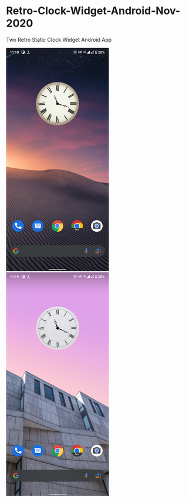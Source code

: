 # Retro-Clock-Widget-Android-Nov-2020
Two Retro Static Clock Widget Android App

<p float="left">
    <img src="screenshots/a.png" width="280"/>
    <img src="screenshots/b.png" width="280"/>
</p>